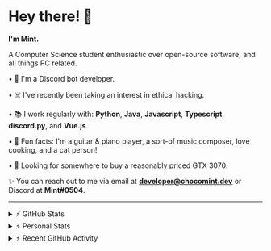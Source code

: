 # Hey there! 👋

**I'm Mint.**

A Computer Science student enthusiastic over open-source software, and all things PC related.

• 👾 I'm a Discord bot developer.

• ☠️ I've recently been taking an interest in ethical hacking.

• 📚 I work regularly with: **Python**, **Java**, **Javascript**, **Typescript**, **discord.py**, and **Vue.js**.

• 🍛 Fun facts: I'm a guitar & piano player, a sort-of music composer, love cooking, and a cat person!

• 🔎 Looking for somewhere to buy a reasonably priced GTX 3070.

✨ You can reach out to me via email at **developer@chocomint.dev** or Discord at **Mint#0504**.

---

<details>
    <summary>⚡ GitHub Stats</summary>

<img height="160px" align="center" alt="Mint's GitHub Stats" src="https://github-readme-stats-lunarmint.vercel.app/api?username=lunarmint&count_private=true&show_icons=true&hide_title=true&hide_border=true&title_color=00ffdf&icon_color=00ffdf&text_color=141823&bg_color=0,4158d0,c850c0,ffcc70&include_all_commits=false"/>

<img align="center" alt="Mint's Most Used Languages" src="https://github-readme-stats-lunarmint.vercel.app/api/top-langs/?username=lunarmint&hide_title=true&hide_border=true&langs_count=8&layout=compact&title_color=141823&bg_color=0,ffcc70,c850c0,4158d0"/>

</details>

<details>
    <summary>⚡ Personal Stats</summary>

<!--START_SECTION:waka-->
![Profile Views](http://img.shields.io/badge/Profile%20Views-0-blue)

![Lines of code](https://img.shields.io/badge/From%20Hello%20World%20I%27ve%20Written-164087%20lines%20of%20code-blue)

**I'm an Early 🐤** 

```text
🌞 Morning    68 commits     █████░░░░░░░░░░░░░░░░░░░░   21.52% 
🌆 Daytime    90 commits     ███████░░░░░░░░░░░░░░░░░░   28.48% 
🌃 Evening    83 commits     ██████░░░░░░░░░░░░░░░░░░░   26.27% 
🌙 Night      75 commits     ██████░░░░░░░░░░░░░░░░░░░   23.73%

```
📅 **I'm Most Productive on Monday** 

```text
Monday       83 commits     ██████░░░░░░░░░░░░░░░░░░░   26.27% 
Tuesday      36 commits     ██░░░░░░░░░░░░░░░░░░░░░░░   11.39% 
Wednesday    28 commits     ██░░░░░░░░░░░░░░░░░░░░░░░   8.86% 
Thursday     69 commits     █████░░░░░░░░░░░░░░░░░░░░   21.84% 
Friday       41 commits     ███░░░░░░░░░░░░░░░░░░░░░░   12.97% 
Saturday     33 commits     ██░░░░░░░░░░░░░░░░░░░░░░░   10.44% 
Sunday       26 commits     ██░░░░░░░░░░░░░░░░░░░░░░░   8.23%

```


📊 **This Week I Spent My Time On** 

```text
💬 Programming Languages: 
Python                   6 hrs 17 mins       ████████████████░░░░░░░░░   64.58% 
Java                     2 hrs 14 mins       █████░░░░░░░░░░░░░░░░░░░░   23.05% 
Other                    36 mins             █░░░░░░░░░░░░░░░░░░░░░░░░   6.2% 
Text                     19 mins             ░░░░░░░░░░░░░░░░░░░░░░░░░   3.4% 
YAML                     14 mins             ░░░░░░░░░░░░░░░░░░░░░░░░░   2.46%

🔥 Editors: 
PyCharm                  7 hrs 28 mins       ███████████████████░░░░░░   76.88% 
IntelliJ                 2 hrs 14 mins       █████░░░░░░░░░░░░░░░░░░░░   23.12%

🐱‍💻 Projects: 
Chiya                    7 hrs 28 mins       ███████████████████░░░░░░   76.88% 
project2                 2 hrs 7 mins        █████░░░░░░░░░░░░░░░░░░░░   21.79% 
untitled                 7 mins              ░░░░░░░░░░░░░░░░░░░░░░░░░   1.24% 
Unknown Project          0 secs              ░░░░░░░░░░░░░░░░░░░░░░░░░   0.09%

💻 Operating System: 
Windows                  9 hrs 43 mins       █████████████████████████   100.0%

```

**I Mostly Code in Python** 

```text
Python                   6 repos             ███████░░░░░░░░░░░░░░░░░░   28.57% 
C                        5 repos             ██████░░░░░░░░░░░░░░░░░░░   23.81% 
Java                     3 repos             ███░░░░░░░░░░░░░░░░░░░░░░   14.29% 
Clojure                  2 repos             ██░░░░░░░░░░░░░░░░░░░░░░░   9.52% 
Scala                    2 repos             ██░░░░░░░░░░░░░░░░░░░░░░░   9.52%

```



 Last Updated on 04/10/2021
<!--END_SECTION:waka-->

</details>

<details>
    <summary>⚡ Recent GitHub Activity</summary>

<!--START_SECTION:activity-->
1. 💪 Opened PR [#114](https://github.com/ranimepiracy/chiya/pull/114) in [ranimepiracy/chiya](https://github.com/ranimepiracy/chiya)
2. 💪 Opened PR [#113](https://github.com/ranimepiracy/chiya/pull/113) in [ranimepiracy/chiya](https://github.com/ranimepiracy/chiya)
3. 💪 Opened PR [#112](https://github.com/ranimepiracy/chiya/pull/112) in [ranimepiracy/chiya](https://github.com/ranimepiracy/chiya)
4. 💪 Opened PR [#108](https://github.com/ranimepiracy/chiya/pull/108) in [ranimepiracy/chiya](https://github.com/ranimepiracy/chiya)
5. 🎉 Merged PR [#106](https://github.com/ranimepiracy/chiya/pull/106) in [ranimepiracy/chiya](https://github.com/ranimepiracy/chiya)
<!--END_SECTION:activity-->

</details>
